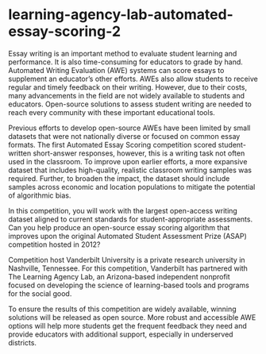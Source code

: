 # learning-agency-lab-automated-essay-scoring-2  
Essay writing is an important method to evaluate student learning and performance. It is also time-consuming for educators to grade by hand. Automated Writing Evaluation (AWE) systems can score essays to supplement an educator’s other efforts. AWEs also allow students to receive regular and timely feedback on their writing. However, due to their costs, many advancements in the field are not widely available to students and educators. Open-source solutions to assess student writing are needed to reach every community with these important educational tools.  

Previous efforts to develop open-source AWEs have been limited by small datasets that were not nationally diverse or focused on common essay formats. The first Automated Essay Scoring competition scored student-written short-answer responses, however, this is a writing task not often used in the classroom. To improve upon earlier efforts, a more expansive dataset that includes high-quality, realistic classroom writing samples was required. Further, to broaden the impact, the dataset should include samples across economic and location populations to mitigate the potential of algorithmic bias. 

In this competition, you will work with the largest open-access writing dataset aligned to current standards for student-appropriate assessments. Can you help produce an open-source essay scoring algorithm that improves upon the original Automated Student Assessment Prize (ASAP) competition hosted in 2012?  

Competition host Vanderbilt University is a private research university in Nashville, Tennessee. For this competition, Vanderbilt has partnered with The Learning Agency Lab, an Arizona-based independent nonprofit focused on developing the science of learning-based tools and programs for the social good.  

To ensure the results of this competition are widely available, winning solutions will be released as open source. More robust and accessible AWE options will help more students get the frequent feedback they need and provide educators with additional support, especially in underserved districts.
